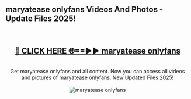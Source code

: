 <h2>maryatease onlyfans Videos And Photos - Update Files 2025!</h2>
<br>
<div align="center">
<h2><a href="https://linkcuts.com/hfmhzwbr" rel="nofollow">🔴 CLICK HERE 🌐==►► maryatease onlyfans</a></h2>
<br>
Get maryatease onlyfans and all content. Now you can access all videos and pictures of maryatease onlyfans. New Updated Files 2025!
<br>
<br>
<a href="https://linkcuts.com/hfmhzwbr" rel="nofollow" data-target="animated-image.originalLink"><img src="https://i.ibb.co.com/WyWwxjT/player-gif2.gif" alt="maryatease onlyfans" style="max-width: 100%; display: inline-block;" data-target="animated-image.originalImage"></a>
</div>
<br>